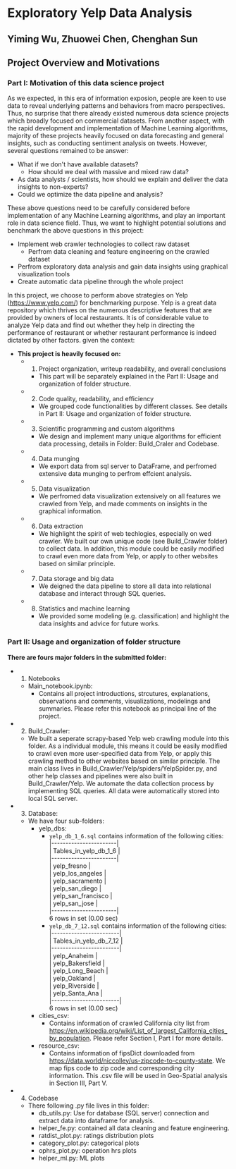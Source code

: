 # Exploratory Yelp Data Analysis

## Yiming Wu, Zhuowei Chen, Chenghan Sun

## Project Overview and Motivations

### Part I: Motivation of this data science project <a class="anchor" id="sub1"></a>

As we expected, in this era of information exposion, people are keen to use data to reveal underlying patterns and behaviors from macro perspectives. Thus, no surprise that there already existed numerous data science projects which broadly focused on commercial datasets. From another aspect, with the rapid development and implementation of Machine Learning algorithms, majority of these projects heavily focused on data forecasting and general insights, such as conducting sentiment analysis on tweets. However, several questions remained to be answer:

- What if we don't have available datasets? 
    - How should we deal with massive and mixed raw data?
- As data analysts / scientists, how should we explain and deliver the data insights to non-experts?
- Could we optimize the data pipeline and analysis?

These above questions need to be carefully considered before implementation of any Machine Learning algorithms, and play an important role in data science field. Thus, we want to highlight potential solutions and benchmark the above questions in this project:

- Implement web crawler technologies to collect raw dataset
    - Perfrom data cleaning and feature engineering on the crawled dataset
- Perfrom exploratory data analysis and gain data insights using graphical visualization tools
- Create automatic data pipeline through the whole project

In this project, we choose to perform above strategies on Yelp (https://www.yelp.com/) for benchmarking purpose. Yelp is a great data repository which thrives on the numerous descriptive features that are provided by owners of local restaurants. It is of considerable value to analyze Yelp data and find out whether they help in directing the performance of restaurant or whether restaurant performance is indeed dictated by other factors. given the context: 

- **This project is heavily focused on:**
    - 1. Project organization, writeup readability, and overall conclusions
        - This part will be separately explained in the Part II: Usage and organization of folder structure.
    - 2. Code quality, readability, and efficiency
        - We grouped code functionalities by different classes. See details in Part II: Usage and organization of folder structure.
    - 3. Scientific programming and custom algorithms
        - We design and implement many unique algorithms for efficient data processing, details in Folder: Build_Craler and Codebase.
    - 4. Data munging
        - We export data from sql server to DataFrame, and perfromed extensive data munging to perfrom effcient analysis.
    - 5. Data visualization
        - We perfromed data visualization extensively on all features we crawled from Yelp, and made comments on insights in the graphical information.
    - 6. Data extraction
        - We highlight the spirit of web techlogies, especially on wed crawler. We built our own unique code (see Build_Crawler folder) to collect data. In addition, this module could be easily modified to crawl even more data from Yelp, or apply to other websites based on similar principle.
    - 7. Data storage and big data
        - We deigned the data pipeline to store all data into relational database and interact through SQL queries.
    - 8. Statistics and machine learning
        - We provided some modeling (e.g. classification) and highlight the data insights and advice for future works.
        

### Part II: Usage and organization of folder structure <a class="anchor" id="sub2"></a>

**There are fours major folders in the submitted folder:**
- 1. Notebooks
    - Main_notebook.ipynb:
        - Contains all project introductions, strcutures, explanations, observations and comments, visualizations, modelings and summaries. Please refer this notebook as principal line of the project.
        
        
- 2. Build_Crawler:

    - We built a seperate scrapy-based Yelp web crawling module into this folder. As a individual module, this means it could be easily modified to crawl even more user-specified data from Yelp, or apply this crawling method to other websites based on similar principle. The main class lives in Build_Crawler/Yelp/spiders/YelpSpider.py, and other help classes and pipelines were also built in Build_Crawler/Yelp. We automate the data collection process by implementing SQL queries. All data were automatically stored into local SQL server.  


- 3. Database:
    - We have four sub-folders:
        - yelp_dbs:
            - `yelp_db_1_6.sql` contains information of the following cities:  
            |-----------------------|  
            | Tables_in_yelp_db_1_6 |  
            |-----------------------|  
            | yelp_fresno           |  
            | yelp_los_angeles      |  
            | yelp_sacramento       |  
            | yelp_san_diego        |  
            | yelp_san_francisco    |  
            | yelp_san_jose         |  
            |-----------------------|    
            6 rows in set (0.00 sec) 
            - `yelp_db_7_12.sql` contains information of the following cities:  
            |------------------------|  
            | Tables_in_yelp_db_7_12 |  
            |------------------------|  
            | yelp_Anaheim           |  
            | yelp_Bakersfield       |  
            | yelp_Long_Beach        |  
            | yelp_Oakland           |  
            | yelp_Riverside         |  
            | yelp_Santa_Ana         |  
            |------------------------|   
            6 rows in set (0.00 sec)  
        - cities_csv:
            - Contains information of crawled California city list from https://en.wikipedia.org/wiki/List_of_largest_California_cities_by_population. Please refer Section I, Part I for more details. 
        - resource_csv:
            - Contains information of fipsDict downloaded from https://data.world/niccolley/us-zipcode-to-county-state. We map fips code to zip code and corresponding city information. This .csv file will be used in Geo-Spatial analysis in Section III, Part V. 
            
            
- 4. Codebase
    - There following .py file lives in this folder:
        - db_utils.py: Use for database (SQL server) connection and extract data into dataframe for analysis.
        - helper_fe.py: contained all data cleaning and feature engineering.
        - ratdist_plot.py: ratings distribution plots
        - category_plot.py: categorical plots
        - ophrs_plot.py: operation hrs plots
        - helper_ml.py: ML plots


